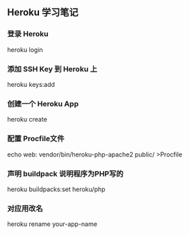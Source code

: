 ## Heroku 学习笔记

### 登录 Heroku
heroku login 

### 添加 SSH Key 到 Heroku 上
heroku keys:add

### 创建一个 Heroku App
heroku create

### 配置 Procfile文件
echo web: vendor/bin/heroku-php-apache2 public/ >Procfile

### 声明 buildpack 说明程序为PHP写的
heroku buildpacks:set heroku/php

### 对应用改名
heroku rename your-app-name